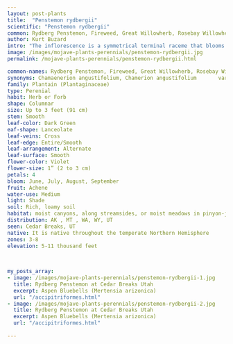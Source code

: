 ```yaml
---
layout: post-plants
title:  "Penstemon rydbergii"
scientific: "Penstemon rydbergii"
common: Rydberg Penstemon, Fireweed, Great Willowherb, Rosebay Willowherb, Bombweed, Saint Anthony’s Laurel
author: Kurt Buzard
intro: "The inflorescence is a symmetrical terminal raceme that blooms progressively from bottom to top, producing a gracefully tapered shape. The flowers are about 1 inch (2-3 cm) in diameter, slightly asymmetrical, with four magenta to pink petals and four narrower pink sepals behind. The protruding style has four stigmas. The reddish stems of this perennial are usually simple, erect, smooth, 1-8 feet (0.5–2.5 m) high with scattered alternate lanceolate leaves. It is native throughout the temperate Northern Hemisphere."
image: /images/mojave-plants-perennials/penstemon-rydbergii.jpg
permalink: /mojave-plants-perennials/penstemon-rydbergii.html

common-names: Rydberg Penstemon, Fireweed, Great Willowherb, Rosebay Willowherb, Bombweed, Saint Anthony’s Laurel
synonyms: Chamaenerion angustifolium, Chamerion angustifolium 		var. angustifolium, Chamerion spicatum, Epilobium angustifolium, Epilobium angustifolium var. intermedium, Epilobium spicatum
family: Plantain (Plantaginaceae)
type: Perenial
habit: Herb or Forb
shape: Columnar
size: Up to 3 feet (91 cm)
stem: Smooth
leaf-color: Dark Green
eaf-shape: Lanceolate
leaf-veins: Cross
leaf-edge: Entire/Smooth
leaf-arrangement: Alternate
leaf-surface: Smooth
flower-color: Violet
flower-size: 1” (2 to 3 cm)
petals: 4
bloom: June, July, August, September
fruit: Achene 
water-use: Medium
light: Shade
soil: Rich, loamy soil
habitat: moist canyons, along streamsides, or moist meadows in pinyon-juniper, mountain brush, ponderosa pine, and spruce-fir communities
distribution: AK , MT , WA, WY, UT
seen: Cedar Breaks, UT
native: It is native throughout the temperate Northern Hemisphere
zones: 3-8
elevation: 5-11 thousand feet
 
   

my_posts_array:
- image: /images/mojave-plants-perennials/penstemon-rydbergii-1.jpg
  title: Rydberg Penstemon at Cedar Breaks Utah
  excerpt: Aspen Bluebells (Mertensia arizonica)
  url: "/accipitriformes.html"
- image: /images/mojave-plants-perennials/penstemon-rydbergii-2.jpg
  title: Rydberg Penstemon at Cedar Breaks Utah
  excerpt: Aspen Bluebells (Mertensia arizonica)
  url: "/accipitriformes.html"
 
---
```

  
  
 <p></p>
  